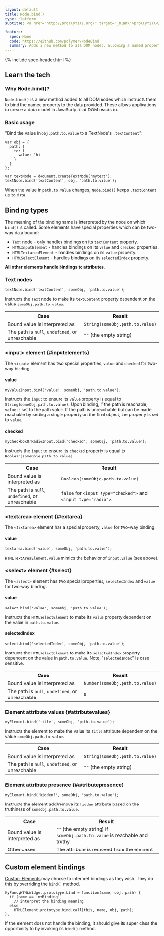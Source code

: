 ```yaml
---
layout: default
title: Node.bind()
type: platform
subtitle: <a href="http://prollyfill.org/" target="_blank">prollyfill</a>

feature:
  spec: None
  code: https://github.com/polymer/NodeBind
  summary: Adds a new method to all DOM nodes, allowing a named property of the node to be bound to data.
---
```


{% include spec-header.html %}

## Learn the tech

### Why Node.bind()?

`Node.bind()` is a new method added to all DOM nodes which instructs them to bind the named
property to the data provided. These allows applications to create a data model
in JavaScript that DOM reacts to.

### Basic usage

"Bind the value in `obj.path.to.value` to a TextNode's `.textContent`":

    var obj = {
      path: {
        to: {
          value: 'hi'
        }
      }
    };

    var textNode = document.createTextNode('mytext');
    textNode.bind('textContent', obj, 'path.to.value');

When the value in `path.to.value` changes, `Node.bind()` keeps `.textContent` up to date.

## Binding types

The meaning of the binding name is interpreted by the node on which `bind()` is called.
Some elements have special properties which can be two-way data bound:

- `Text` node - only handles bindings on its `textContent` property. 
- `HTMLInputElement` - handles bindings on its `value` and `checked` properties.
- `HTMLTextareaElement` - handles bindings on its `value` property.
- `HTMLSelectElement` - handles bindings on its `selectedIndex` property.

**All other elements handle bindings to attributes**.

### Text nodes

    textNode.bind('textContent', someObj, 'path.to.value');

Instructs the `Text` node to make its `textContent` property dependent on the
value `someObj.path.to.value`.

<table class="table">
  <tr>
    <th>Case</th><th>Result</th>
  </tr>
  <tr>
    <td>Bound value is interpreted as</td>
    <td><code>String(someObj.path.to.value)</code></td>
  </tr>
  <tr>
    <td>The path is <code>null</code>, <code>undefined</code>, or unreachable</td>
    <td><code>""</code> (the empty string)</td>
  </tr>
</table>

### &lt;input> element {#inputelements}

The `<input>` element has two special properties, `value` and `checked` for two-way binding.

#### value

    myValueInput.bind('value', someObj, 'path.to.value');

Instructs the `input` to ensure its `value` property is equal to `String(someObj.path.to.value)`. Upon binding, if the path is reachable, `value` is set to the path value. If the path is unreachable but can be made reachable by setting a single property on the final object, the property is set to `value`.

#### checked

    myCheckboxOrRadioInput.bind('checked', someObj, 'path.to.value');

Instructs the `input` to ensure its `checked` property is equal to `Boolean(someObje.path.to.value)`.

<table class="table">
  <tr>
    <th>Case</th><th>Result</th>
  </tr>
  <tr>
    <td>Bound value is interpreted as</td>
    <td><code>Boolean(someObje.path.to.value)</code></td>
  </tr>
  <tr>
    <td>The path is <code>null</code>, <code>undefined</code>, or unreachable</td>
    <td><code>false</code> for <code>&lt;input type="checked"></code> and <code>&lt;input type="radio"></code>.</td>
  </tr>
</table>

### &lt;textarea> element {#textarea}

The `<textarea>` element has a special property, `value` for two-way binding.

#### value

    textarea.bind('value', someObj, 'path.to.value');

`HTMLTextAreaElement.value` mimics the behavior of `input.value` (see above).

### &lt;select> element {#select}

The `<select>` element has two special properties, `selectedIndex` and `value` for two-way binding.

#### value

    select.bind('value', someObj, 'path.to.value');

Instructs the `HTMLSelectElement` to make its `value` property dependent on the
value in `path.to.value`.

#### selectedIndex

    select.bind('selectedIndex', someObj, 'path.to.value');

Instructs the `HTMLSelectElement` to make its `selectedIndex` property dependent on the
value in `path.to.value`. Note, "`selectedIndex`" is case sensitive.

<table class="table">
  <tr>
    <th>Case</th><th>Result</th>
  </tr>
  <tr>
    <td>Bound value is interpreted as</td>
    <td><code>Number(someObj.path.to.value)</code></td>
  </tr>
  <tr>
    <td>The path is <code>null</code>, <code>undefined</code>, or unreachable</td>
    <td><code>0</code></td>
  </tr>
</table>

### Element attribute values {#attributevalues}

    myElement.bind('title', someObj, 'path.to.value');

Instructs the element to make the value its `title` attribute dependent on the value `someObj.path.to.value`.

<table class="table">
  <tr>
    <th>Case</th><th>Result</th>
  </tr>
  <tr>
    <td>Bound value is interpreted as</td>
    <td><code>String(someObj.path.to.value)</code></td>
  </tr>
  <tr>
    <td>The path is <code>null</code>, <code>undefined</code>, or unreachable</td>
    <td><code>""</code> (the empty string)</td>
  </tr>
</table>

### Element attribute presence {#attributepresence}

    myElement.bind('hidden?', someObj, 'path.to.value');

Instructs the element add/remove its `hidden` attribute based on the truthiness of  `someObj.path.to.value`.

<table class="table">
  <tr>
    <th>Case</th><th>Result</th>
  </tr>
  <tr>
    <td>Bound value is interpreted as</td>
    <td><code>""</code> (the empty string) if <code>someObj.path.to.value</code> is reachable and truthy</td>
  </tr>
  <tr>
    <td>Other cases</td>
    <td>The attribute is removed from the element</td>
  </tr>
</table>

## Custom element bindings

[Custom Elements](/platform/custom-elements.html) may choose to interpret bindings
as they wish. They do this by overriding the `bind()` method.

    MyFancyHTMLWidget.prototype.bind = function(name, obj, path) {
      if (name == 'myBinding')
        // interpret the binding meaning
      else
        HTMLElement.prototype.bind.call(this, name, obj, path);
    };

If the element does not handle the binding, it should give its super class the
opportunity to by invoking its `bind()` method.
